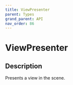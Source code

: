 ```yaml
---
title: ViewPresenter
parent: Types
grand_parent: API
nav_order: 86
---
```


# ViewPresenter

## Description

Presents a view in the scene.
